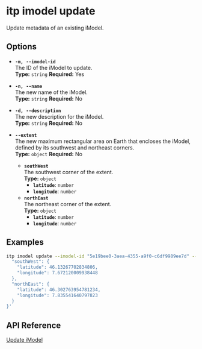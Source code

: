 # itp imodel update

Update metadata of an existing iModel.

## Options

- **`-m, --imodel-id`**  
  The ID of the iModel to update.  
  **Type:** `string` **Required:** Yes

- **`-n, --name`**  
  The new name of the iModel.  
  **Type:** `string` **Required:** No

- **`-d, --description`**  
  The new description for the iModel.  
  **Type:** `string` **Required:** No

- **`--extent`**  
  The new maximum rectangular area on Earth that encloses the iModel, defined by its southwest and northeast corners.  
  **Type:** `object` **Required:** No  
  - **`southWest`**  
    The southwest corner of the extent.  
    **Type:** `object`  
    - **`latitude`**: `number`  
    - **`longitude`**: `number`  
  - **`northEast`**  
    The northeast corner of the extent.  
    **Type:** `object`  
    - **`latitude`**: `number`  
    - **`longitude`**: `number`

## Examples

```bash
itp imodel update --imodel-id "5e19bee0-3aea-4355-a9f0-c6df9989ee7d" --name "Updated Sun City Renewable-energy Plant" --description "Updated overall model of wind and solar farms in Sun City" --extent '{
  "southWest": {
    "latitude": 46.13267702834806,
    "longitude": 7.672120009938448
  },
  "northEast": {
    "latitude": 46.302763954781234,
    "longitude": 7.835541640797823
  }
}'
```

## API Reference

[Update iModel](https://developer.bentley.com/apis/imodels-v2/operations/update-imodel/)
